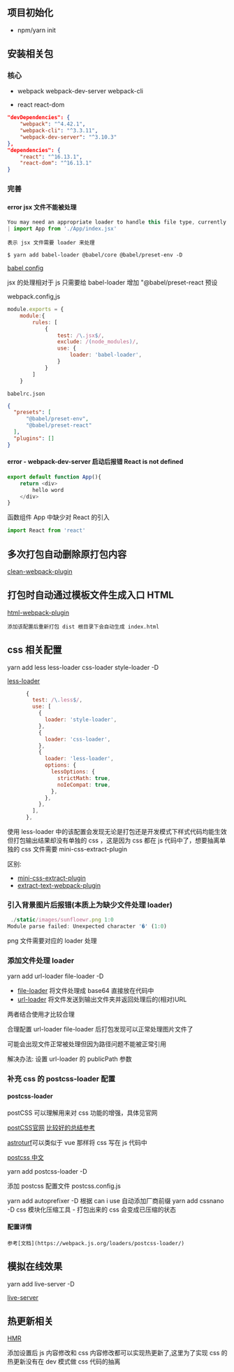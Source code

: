 # 

## 项目初始化

+  npm/yarn init

## 安装相关包

### 核心

+ webpack webpack-dev-server webpack-cli

+ react react-dom

```json
"devDependencies": {
    "webpack": "^4.42.1",
    "webpack-cli": "^3.3.11",
    "webpack-dev-server": "^3.10.3"
},
"dependencies": {
    "react": "^16.13.1",
    "react-dom": "^16.13.1"
}
```

### 完善

#### error jsx 文件不能被处理

```js
You may need an appropriate loader to handle this file type, currently no loaders are configured to process this file. See https://webpack.js.org/concepts#loaders
| import App from './App/index.jsx'
```

`表示 jsx 文件需要 loader 来处理`

```shell
$ yarn add babel-loader @babel/core @babel/preset-env -D
```

[babel config](https://babeljs.io/docs/en/configuration)

jsx 的处理相对于 js 只需要给 babel-loader 增加 "@babel/preset-react 预设

webpack.config,js

```js
module.exports = {
    module:{
        rules: [
            {
                test: /\.jsx$/,
                exclude: /(node_modules)/,
                use: {
                    loader: 'babel-loader',
                }
            }
        ]
    }
```

`babelrc.json`
```json
{
  "presets": [
      "@babel/preset-env",
      "@babel/preset-react"
  ],
  "plugins": []
}
```

#### error - webpack-dev-server 启动后报错 React is not defined

```javascript
export default function App(){
    return <div>
        hello word 
    </div>
}
```

函数组件 App 中缺少对 React 的引入

```javascript
import React from 'react'
```

## 多次打包自动删除原打包内容

[clean-webpack-plugin](https://github.com/johnagan/clean-webpack-plugin)

## 打包时自动通过模板文件生成入口 HTML

[html-webpack-plugin](https://github.com/jantimon/html-webpack-plugin)

`添加该配置后重新打包 dist 根目录下会自动生成 index.html`

## css 相关配置

yarn add less less-loader css-loader style-loader -D

[less-loader](https://github.com/webpack-contrib/less-loader)

```js
      {
        test: /\.less$/,
        use: [
          {
            loader: 'style-loader',
          },
          {
            loader: 'css-loader',
          },
          {
            loader: 'less-loader',
            options: {
              lessOptions: {
                strictMath: true,
                noIeCompat: true,
              },
            },
          },
        ],
      },
```

使用 less-loader 中的该配置会发现无论是打包还是开发模式下样式代码均能生效但打包输出结果却没有单独的 css ，这是因为 css 都在 js 代码中了，想要抽离单独的 css 文件需要 mini-css-extract-plugin

区别:
+ [mini-css-extract-plugin](https://webpack.js.org/plugins/mini-css-extract-plugin/)
+ [extract-text-webpack-plugin](https://webpack.js.org/plugins/extract-text-webpack-plugin/)

### 引入背景图片后报错(本质上为缺少文件处理 loader)

```javascript
 ./static/images/sunfloewr.png 1:0
Module parse failed: Unexpected character '�' (1:0)
```

png 文件需要对应的 loader 处理

### 添加文件处理 loader 

yarn add url-loader file-loader -D

+ [file-loader](https://github.com/webpack-contrib/file-loader) 将文件处理成 base64 直接放在代码中
+ [url-loader](https://github.com/webpack-contrib/url-loader) 将文件发送到输出文件夹并返回处理后的(相对)URL

两者结合使用才比较合理


合理配置 url-loader file-loader 后打包发现可以正常处理图片文件了

可能会出现文件正常被处理但因为路径问题不能被正常引用

解决办法: 设置 url-loader 的 publicPath 参数

### 补充 css 的 postcss-loader 配置

#### postcss-loader

postCSS 可以理解用来对 css 功能的增强，具体见官网

[postCSS官网](https://postcss.org/)
[比较好的总结参考](https://segmentfault.com/a/1190000014782560)

[astroturf](https://github.com/4Catalyzer/astroturf)可以类似于 vue 那样将 css 写在 js 代码中

[postcss 中文](https://github.com/postcss/postcss/blob/master/README-cn.md)

yarn add postcss-loader -D

添加 postcss 配置文件 postcss.config.js


yarn add autoprefixer -D 根据 can i use 自动添加厂商前缀
yarn add cssnano -D css 模块化压缩工具 - 打包出来的 css 会变成已压缩的状态


#### 配置详情

`参考[文档](https://webpack.js.org/loaders/postcss-loader/)`

## 模拟在线效果

 yarn add live-server -D

 [live-server](https://github.com/tapio/live-server)

## 热更新相关

[HMR](https://webpack.js.org/guides/hot-module-replacement/#enabling-hmr)

添加设置后 js 内容修改和 css 内容修改都可以实现热更新了,这里为了实现 css 的热更新没有在 dev 模式做 css 代码的抽离
